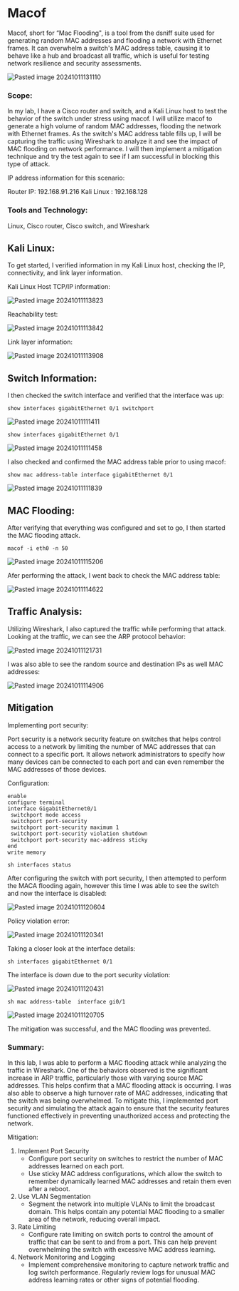 # Macof

Macof, short for “Mac Flooding", is a tool from the dsniff suite used for generating random MAC addresses and flooding a network with Ethernet frames. It can overwhelm a switch's MAC address table, causing it to behave like a hub and broadcast all traffic, which is useful for testing network resilience and security assessments. 

![Pasted image 20241011131110](https://github.com/user-attachments/assets/a5eb6087-1388-46b2-8406-6e64dad4fe97)

### Scope:

In my lab, I have a Cisco router and switch, and a Kali Linux host to test the behavior of the switch under stress using macof. I will utilize macof to generate a high volume of random MAC addresses, flooding the network with Ethernet frames. As the switch's MAC address table fills up, I will be capturing the traffic using Wireshark to analyze it and see the impact of MAC flooding on network performance. I will then implement a mitigation technique and try the test again to see if I am successful in blocking this type of attack. 

IP address information for this scenario:

Router IP: 192.168.91.216
Kali Linux : 192.168.128

### Tools and Technology:

Linux, Cisco router, Cisco switch, and Wireshark

## Kali Linux:

To get started, I verified information in my Kali Linux host, checking the IP, connectivity, and link layer information. 

Kali Linux Host TCP/IP information:

![Pasted image 20241011113823](https://github.com/user-attachments/assets/593c0ade-3dd9-411f-b1a0-4ddab051d091)

Reachability test:

![Pasted image 20241011113842](https://github.com/user-attachments/assets/847cc790-cb0b-4d1d-929f-5491329c96f9)

Link layer information:

![Pasted image 20241011113908](https://github.com/user-attachments/assets/7c80144d-4e90-4f9c-9000-ddf9270387a0)

## Switch Information:

I then checked the switch interface and verified that the interface was up:

```
show interfaces gigabitEthernet 0/1 switchport
```

![Pasted image 20241011111411](https://github.com/user-attachments/assets/3d0185af-8bd8-4b2a-bd6d-69889a7d901b)

```
show interfaces gigabitEthernet 0/1
```

![Pasted image 20241011111458](https://github.com/user-attachments/assets/38acfa81-0ff3-4a23-9643-43511e2b5dc0)

I also checked and confirmed the MAC address table prior to using macof:

```
show mac address-table interface gigabitEthernet 0/1
```

![Pasted image 20241011111839](https://github.com/user-attachments/assets/70a16751-55cc-4ac1-9fe9-208c9bec7cb8)

## MAC Flooding:

After verifying that everything was configured and set to go, I then started the MAC flooding attack. 

```
macof -i eth0 -n 50
```

![Pasted image 20241011115206](https://github.com/user-attachments/assets/46b20018-a3a6-4e09-9d5c-f5737f577a11)

Afer performing the attack, I went back to check the MAC address table:

![Pasted image 20241011114622](https://github.com/user-attachments/assets/c95bc533-50a3-44b7-93e2-840d2a5d6c5e)

## Traffic Analysis:

Utilizing Wireshark, I also captured the traffic while performing that attack. Looking at the traffic, we can see the ARP protocol behavior:

![Pasted image 20241011121731](https://github.com/user-attachments/assets/c6148419-96c6-4b99-ab8d-a81da1db5387)

I was also able to see the random source and destination IPs as well MAC addresses: 

![Pasted image 20241011114906](https://github.com/user-attachments/assets/0fe11941-cd73-44f0-a1af-f77b0d8eb7f2)

## Mitigation

Implementing port security:

Port security is a network security feature on switches that helps control access to a network by limiting the number of MAC addresses that can connect to a specific port. It allows network administrators to specify how many devices can be connected to each port and can even remember the MAC addresses of those devices.

Configuration:

```
enable
configure terminal
interface GigabitEthernet0/1
 switchport mode access
 switchport port-security
 switchport port-security maximum 1
 switchport port-security violation shutdown
 switchport port-security mac-address sticky
end
write memory
```
```
sh interfaces status
```

After configuring the switch with port security, I then attempted to perform the MACA flooding again, however this time I was able to see the switch and now the interface is disabled:

![Pasted image 20241011120604](https://github.com/user-attachments/assets/7104be41-9532-4472-990f-316467f74eb4)

Policy violation error:

![Pasted image 20241011120341](https://github.com/user-attachments/assets/0c097480-9c2c-4047-b05e-9ad02ddce9c7)

Taking a closer look at the interface details:

```
sh interfaces gigabitEthernet 0/1
```
The interface is down due to the port security violation:

![Pasted image 20241011120431](https://github.com/user-attachments/assets/bb453da3-95c2-4514-a29f-f6d7b5b71975)

```
sh mac address-table  interface gi0/1
```

![Pasted image 20241011120705](https://github.com/user-attachments/assets/8b1b2e61-8325-41d4-aaa0-a269f9be5808)

The mitigation was successful, and the MAC flooding was prevented.

### Summary:

In this lab, I was able to perform a MAC flooding attack while analyzing the traffic in Wireshark. One of the behaviors observed is the significant increase in ARP traffic, particularly those with varying source MAC addresses. This helps confirm that a MAC flooding attack is occurring. I was also able to observe a high turnover rate of MAC addresses, indicating that the switch was being overwhelmed. To mitigate this, I implemented port security and simulating the attack again to ensure that the security features functioned effectively in preventing unauthorized access and protecting the network.

Mitigation:

1. Implement Port Security
   + Configure port security on switches to restrict the number of MAC addresses learned on each port.
   + Use sticky MAC address configurations, which allow the switch to remember dynamically learned MAC addresses and retain them even after a reboot.
2. Use VLAN Segmentation
   + Segment the network into multiple VLANs to limit the broadcast domain. This helps contain any potential MAC flooding to a smaller area of the network, reducing overall impact.
3. Rate Limiting
   + Configure rate limiting on switch ports to control the amount of traffic that can be sent to and from a port. This can help prevent overwhelming the switch with excessive MAC address learning.
4. Network Monitoring and Logging
   + Implement comprehensive monitoring to capture network traffic and log switch performance. Regularly review logs for unusual MAC address learning rates or other signs of potential flooding.
